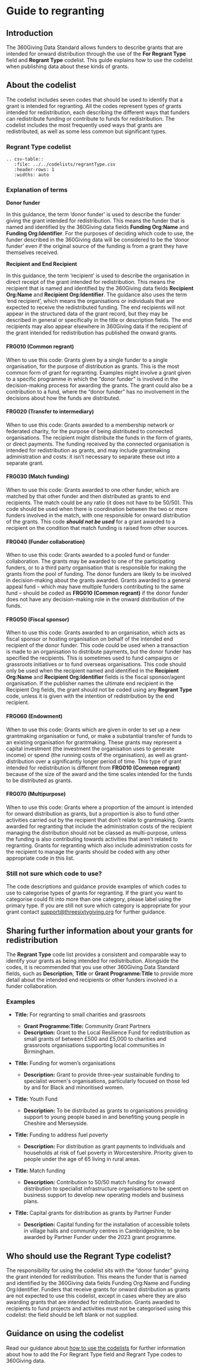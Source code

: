 # Guide to regranting
## Introduction
The 360Giving Data Standard allows funders to describe grants that are intended for onward distribution through the use of the **For Regrant Type** field and **Regrant Type** codelist. This guide explains how to use the codelist when publishing data about these kinds of grants.

## About the codelist
The codelist includes seven codes that should be used to identify that a grant is intended for regranting. All the codes represent types of grants intended for redistribution, each describing the different ways that funders can redistribute funding or contribute to funds for redistribution. The codelist includes the most frequently used ways that grants are redistributed, as well as some less common but significant types.

### Regrant Type codelist

```eval_rst
.. csv-table::
   :file: ../../codelists/regrantType.csv
   :header-rows: 1
   :widths: auto
```
### Explanation of terms

**Donor funder**

In this guidance, the term ‘donor funder’ is used to describe the funder giving the grant intended for redistribution. This means the funder that is named and identified by the 360Giving data fields **Funding Org:Name** and **Funding Org:Identifier**. For the purposes of deciding which code to use, the funder described in the 360Giving data will be considered to be the ‘donor funder’ even if the original source of the funding is from a grant they have themselves received.

**Recipient and End Recipient**

In this guidance, the term ‘recipient’ is used to describe the organisation in direct receipt of the grant intended for redistribution. This means the recipient that is named and identified by the 360Giving data fields **Recipient Org:Name** and **Recipient Org:Identifier**. The guidance also uses the term ‘end recipient’, which means the organisations or individuals that are expected to receive the redistributed funding. The end recipients will not appear in the structured data of the grant record, but they may be described in general or specifically in the title or description fields. The end recipients may also appear elsewhere in 360Giving data if the recipient of the grant intended for redistribution has published the onward grants.

#### FRG010 (Common regrant)
When to use this code:
Grants given by a single funder to a single organisation, for the purpose of distribution as grants.
This is the most common form of grant for regranting. Examples might involve a grant given to a specific programme in which the “donor funder” is involved in the decision-making process for awarding the grants. The grant could also be a contribution to a fund, where the “donor funder” has no involvement in the decisions about how the funds are distributed.

#### FRG020 (Transfer to intermediary)
When to use this code:
Grants awarded to a membership network or federated charity, for the purpose of being distributed to connected organisations.
The recipient might distribute the funds in the form of grants, or direct payments. The funding received by the connected organisation is intended for redistribution as grants, and may include grantmaking administration and costs: it isn’t necessary to separate these out into a separate grant.

#### FRG030 (Match funding)
When to use this code:
Grants awarded to one other funder, which are matched by that other funder and then distributed as grants to end recipients. The match could be any ratio (it does not have to be 50/50).
This code should be used when there is coordination between the two or more funders involved in the match, with one responsible for onward distribution of the grants.
This code ***should not be used*** for a grant awarded to a recipient on the condition that match funding is raised from other sources.

#### FRG040 (Funder collaboration)
When to use this code:
Grants awarded to a pooled fund or funder collaboration.
The grants may be awarded to one of the participating funders, or to a third party organisation that is responsible for making the grants from the pool of funding. The donor funders are likely to be involved in decision-making about the grants awarded.
Grants awarded to a general appeal fund – which may have multiple funders contributing to the same fund – should be coded as **FRG010 (Common regrant)** if the donor funder does not have any decision-making role in the onward distribution of the funds.

#### FRG050 (Fiscal sponsor)
When to use this code:
Grants awarded to an organisation, which acts as fiscal sponsor or hosting organisation on behalf of the intended end recipient of the donor funder.
This code could be used when a transaction is made to an organisation to distribute payments, but the donor funder has specified the recipients. This is sometimes used to fund campaigns or grassroots initiatives or to fund overseas organisations.
This code should only be used when the recipient named and identified in the **Recipient Org:Name** and **Recipient Org:Identifier** fields is the fiscal sponsor/agent organisation. If the publisher names the ultimate end recipient in the Recipient Org fields, the grant should not be coded using any **Regrant Type** code, unless it is given with the intention of redistribution by the end recipient.

#### FRG060 (Endowment)
When to use this code:
Grants which are given in order to set up a new grantmaking organisation or fund, or make a substantial transfer of funds to an existing organisation for grantmaking. These grants may represent a capital investment (the investment the organisation uses to generate income) or spend (the running costs of the organisation), as well as grant-distribution over a significantly longer period of time. 
This type of grant intended for redistribution is different from **FRG010 (Common regrant)** because of the size of the award and the time scales intended for the funds to be distributed as grants.

#### FRG070 (Multipurpose)
When to use this code:
Grants where a proportion of the amount is intended for onward distribution as grants, but a proportion is also to fund other activities carried out by the recipient that don’t relate to grantmaking.
Grants awarded for regranting that include the administration costs of the recipient managing the distribution should not be classed as multi-purpose, unless the funding is also contributing towards activities that aren’t related to regranting. Grants for regranting which also include administration costs for the recipient to manage the grants should be coded with any other appropriate code in this list.

### Still not sure which code to use?
The code descriptions and guidance provide examples of which codes to use to categorise types of grants for regranting. If the grant you want to categorise could fit into more than one category, please label using the primary type.
If you are still not sure which category is appropriate for your grant contact support@threesixtygiving.org for further guidance.

## Sharing further information about your grants for redistribution
The **Regrant Type** code list provides a consistent and comparable way to identify your grants as being intended for redistribution. 
Alongside the codes, it is recommended that you use other 360Giving Data Standard fields, such as **Description**, **Title** or **Grant Programme:Title** to provide more detail about the intended end recipients or other funders involved in a funder collaboration.

### Examples
- **Title:** For regranting to small charities and grassroots
    - **Grant Programme:Title:** Community Grant Partners
    - **Description:** Grant to the Local Resilience Fund for redistribution as small grants of between £500 and £5,000 to charities and grassroots organisations supporting local communities in Birmingham.

- **Title:** Funding for women’s organisations
    - **Description:** Grant to provide three-year sustainable funding to specialist women's organisations, particularly focused on those led by and for Black and minoritised women.

- **Title:** Youth Fund
    - **Description:** To be distributed as grants to organisations providing support to young people based in and benefiting young people in Cheshire and Merseyside.

- **Title:** Funding to address fuel poverty
    - **Description:** For distribution as grant payments to individuals and households at risk of fuel poverty in Worcestershire. Priority given to people under the age of 65 living in rural areas.

- **Title:** Match funding
    - **Description:** Contribution to 50/50 match funding for onward distribution to specialist infrastructure organisations to be spent on business support to develop new operating models and business plans.

- **Title:** Capital grants for distribution as grants by Partner Funder
    - **Description:** Capital funding for the installation of accessible toilets in village halls and community centres in Cambridgeshire; to be awarded by Partner Funder under the 2023 grant programme.

## Who should use the Regrant Type codelist?
The responsibility for using the codelist sits with the “donor funder” giving the grant intended for redistribution. This means the funder that is named and identified by the 360Giving data fields Funding Org:Name and Funding Org:Identifier.
Funders that receive grants for onward distribution as grants are not expected to use this codelist, except in cases where they are also awarding grants that are intended for redistribution. 
Grants awarded to recipients to fund projects and activities must not be categorised using this codelist: the field should be left blank or not supplied.
## Guidance on using the codelist
Read our guidance about [how to use the codelists](../technical/codelists) for further information about how to add the For Regrant Type field and Regrant Type codes to 360Giving data.
